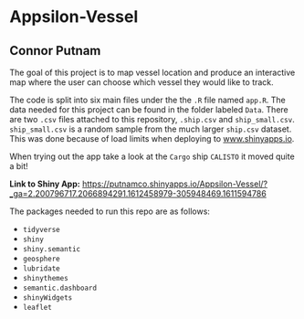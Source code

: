 # Appsilon-Vessel
## Connor Putnam
<!-- badges: start -->
<!-- badges: end -->

The goal of this project is to map vessel location and produce an interactive map where the user can choose which vessel they would like to track.

The code is split into six main files under the the `.R` file named `app.R`. The data needed for this project can be found in the folder labeled `Data`. There are two `.csv` files attached to this repository, `.ship.csv` and `ship_small.csv`. `ship_small.csv` is a random sample from the much larger `ship.csv` dataset. This was done because of load limits when deploying to www.shinyapps.io.

When trying out the app take a look at the `Cargo` ship `CALISTO` it moved quite a bit!

**Link to Shiny App:** https://putnamco.shinyapps.io/Appsilon-Vessel/?_ga=2.200796717.2066894291.1612458979-305948469.1611594786

The packages needed to run this repo are as follows:

  * `tidyverse`
  * `shiny`
  * `shiny.semantic`
  * `geosphere`
  * `lubridate`
  * `shinythemes`
  * `semantic.dashboard`
  * `shinyWidgets`
  * `leaflet`
  